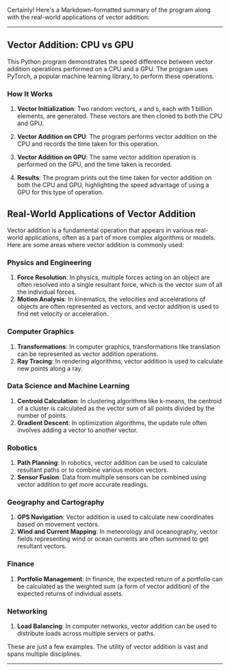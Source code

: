 Certainly! Here's a Markdown-formatted summary of the program along with the real-world applications of vector addition:

---

## Vector Addition: CPU vs GPU

This Python program demonstrates the speed difference between vector addition operations performed on a CPU and a GPU. The program uses PyTorch, a popular machine learning library, to perform these operations.

### How It Works

1. **Vector Initialization**: Two random vectors, `a` and `b`, each with 1 billion elements, are generated. These vectors are then cloned to both the CPU and GPU.
   
2. **Vector Addition on CPU**: The program performs vector addition on the CPU and records the time taken for this operation.

3. **Vector Addition on GPU**: The same vector addition operation is performed on the GPU, and the time taken is recorded.

4. **Results**: The program prints out the time taken for vector addition on both the CPU and GPU, highlighting the speed advantage of using a GPU for this type of operation.


## Real-World Applications of Vector Addition

Vector addition is a fundamental operation that appears in various real-world applications, often as a part of more complex algorithms or models. Here are some areas where vector addition is commonly used:

### Physics and Engineering
1. **Force Resolution**: In physics, multiple forces acting on an object are often resolved into a single resultant force, which is the vector sum of all the individual forces.
2. **Motion Analysis**: In kinematics, the velocities and accelerations of objects are often represented as vectors, and vector addition is used to find net velocity or acceleration.

### Computer Graphics
1. **Transformations**: In computer graphics, transformations like translation can be represented as vector addition operations.
2. **Ray Tracing**: In rendering algorithms, vector addition is used to calculate new points along a ray.

### Data Science and Machine Learning
1. **Centroid Calculation**: In clustering algorithms like k-means, the centroid of a cluster is calculated as the vector sum of all points divided by the number of points.
2. **Gradient Descent**: In optimization algorithms, the update rule often involves adding a vector to another vector.

### Robotics
1. **Path Planning**: In robotics, vector addition can be used to calculate resultant paths or to combine various motion vectors.
2. **Sensor Fusion**: Data from multiple sensors can be combined using vector addition to get more accurate readings.

### Geography and Cartography
1. **GPS Navigation**: Vector addition is used to calculate new coordinates based on movement vectors.
2. **Wind and Current Mapping**: In meteorology and oceanography, vector fields representing wind or ocean currents are often summed to get resultant vectors.

### Finance
1. **Portfolio Management**: In finance, the expected return of a portfolio can be calculated as the weighted sum (a form of vector addition) of the expected returns of individual assets.

### Networking
1. **Load Balancing**: In computer networks, vector addition can be used to distribute loads across multiple servers or paths.

These are just a few examples. The utility of vector addition is vast and spans multiple disciplines.

---
